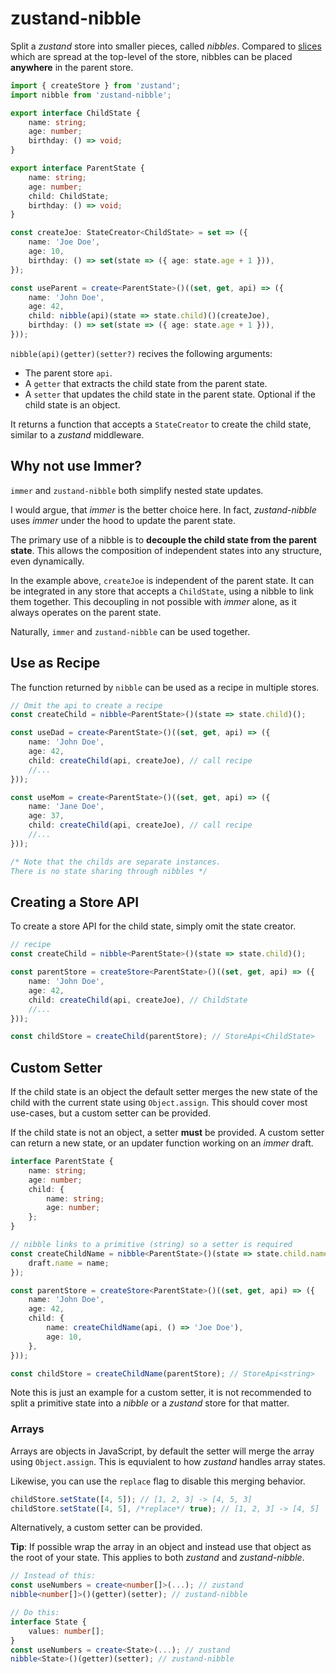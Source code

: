 # zustand-nibble

Split a _zustand_ store into smaller pieces, called _nibbles_.
Compared to [slices](https://docs.pmnd.rs/zustand/guides/slices-pattern) which are spread at the top-level of the store, nibbles can be placed **anywhere** in the parent store.

```typescript
import { createStore } from 'zustand';
import nibble from 'zustand-nibble';

export interface ChildState {
    name: string;
    age: number;
    birthday: () => void;
}

export interface ParentState {
    name: string;
    age: number;
    child: ChildState;
    birthday: () => void;
}

const createJoe: StateCreator<ChildState> = set => ({
    name: 'Joe Doe',
    age: 10,
    birthday: () => set(state => ({ age: state.age + 1 })),
});

const useParent = create<ParentState>()((set, get, api) => ({
    name: 'John Doe',
    age: 42,
    child: nibble(api)(state => state.child)()(createJoe),
    birthday: () => set(state => ({ age: state.age + 1 })),
}));
```

`nibble(api)(getter)(setter?)` recives the following arguments:

-   The parent store `api`.
-   A `getter` that extracts the child state from the parent state.
-   A `setter` that updates the child state in the parent state.
    Optional if the child state is an object.

It returns a function that accepts a `StateCreator` to create the child state, similar to a _zustand_ middleware.

## Why not use Immer?

`immer` and `zustand-nibble` both simplify nested state updates.

I would argue, that _immer_ is the better choice here.
In fact, _zustand-nibble_ uses _immer_ under the hood to update the parent state.

The primary use of a nibble is to **decouple the child state from the parent state**. This allows the composition of independent states into any structure, even dynamically.

In the example above, `createJoe` is independent of the parent state. It can be integrated in any store that accepts a `ChildState`, using a nibble to link them together. This decoupling in not possible with _immer_ alone, as it always operates on the parent state.

Naturally, `immer` and `zustand-nibble` can be used together.

## Use as Recipe

The function returned by `nibble` can be used as a recipe in multiple stores.

```typescript
// Omit the api to create a recipe
const createChild = nibble<ParentState>()(state => state.child)();

const useDad = create<ParentState>()((set, get, api) => ({
    name: 'John Doe',
    age: 42,
    child: createChild(api, createJoe), // call recipe
    //...
}));

const useMom = create<ParentState>()((set, get, api) => ({
    name: 'Jane Doe',
    age: 37,
    child: createChild(api, createJoe), // call recipe
    //...
}));

/* Note that the childs are separate instances.
There is no state sharing through nibbles */
```

## Creating a Store API

To create a store API for the child state, simply omit the state creator.

```typescript
// recipe
const createChild = nibble<ParentState>()(state => state.child)();

const parentStore = createStore<ParentState>()((set, get, api) => ({
    name: 'John Doe',
    age: 42,
    child: createChild(api, createJoe), // ChildState
    //...
}));

const childStore = createChild(parentStore); // StoreApi<ChildState>
```

## Custom Setter

If the child state is an object the default setter merges the new state of the child with the current state using `Object.assign`. This should cover most use-cases, but a custom setter can be provided.

If the child state is not an object, a setter **must** be provided.
A custom setter can return a new state, or an updater function working on an _immer_ draft.

```typescript
interface ParentState {
    name: string;
    age: number;
    child: {
        name: string;
        age: number;
    };
}

// nibble links to a primitive (string) so a setter is required
const createChildName = nibble<ParentState>()(state => state.child.name)(name => draft => {
    draft.name = name;
});

const parentStore = createStore<ParentState>()((set, get, api) => ({
    name: 'John Doe',
    age: 42,
    child: {
        name: createChildName(api, () => 'Joe Doe'),
        age: 10,
    },
}));

const childStore = createChildName(parentStore); // StoreApi<string>
```

Note this is just an example for a custom setter, it is not recommended to split a primitive state into a _nibble_ or a _zustand_ store for that matter.

### Arrays

Arrays are objects in JavaScript, by default the setter will merge the array using `Object.assign`. This is equvialent to how _zustand_ handles array states.

Likewise, you can use the `replace` flag to disable this merging behavior.

```typescript
childStore.setState([4, 5]); // [1, 2, 3] -> [4, 5, 3]
childStore.setState([4, 5], /*replace*/ true); // [1, 2, 3] -> [4, 5]
```

Alternatively, a custom setter can be provided.

**Tip**: If possible wrap the array in an object and instead use that object as the root of your state. This applies to both _zustand_ and _zustand-nibble_.

```typescript
// Instead of this:
const useNumbers = create<number[]>(...); // zustand
nibble<number[]>()(getter)(setter); // zustand-nibble

// Do this:
interface State {
    values: number[];
}
const useNumbers = create<State>(...); // zustand
nibble<State>()(getter)(setter); // zustand-nibble
```
